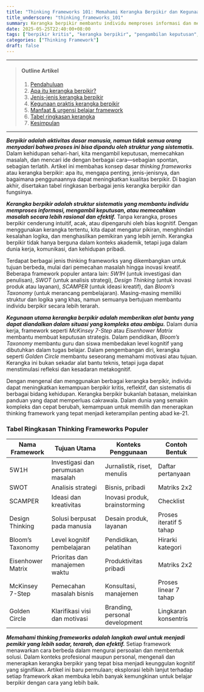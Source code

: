 ```yaml
---
title: "Thinking Frameworks 101: Memahami Kerangka Berpikir dan Kegunaannya dalam Kehidupan Modern"
title_underscore: "thinking_frameworks_101"
summary: Kerangka berpikir membantu individu memproses informasi dan mengambil keputusan secara sistematis. Berbagai framework populer dibahas beserta manfaat praktisnya dalam kehidupan modern.
date: 2025-05-25T22:40:00+08:00
tags: ["berpikir kritis", "kerangka berpikir", "pengambilan keputusan", "self-development", "edukasi"]
categories: ["Thinking Framework"]
draft: false
---
```


---

> #### Outline Artikel
> 1. [Pendahuluan](#pendahuluan)
> 2. [Apa itu kerangka berpikir?](#apa-itu)
> 3. [Jenis-jenis kerangka berpikir](#jenis-jenis)
> 4. [Kegunaan praktis kerangka berpikir](#kegunaan)
> 5. [Manfaat & urgensi belajar framework](#manfaat)
> 6. [Tabel ringkasan kerangka](#tabel)
> 7. [Kesimpulan](#kesimpulan)

---

<a id="pendahuluan"></a>

***Berpikir adalah aktivitas dasar manusia, namun tidak semua orang menyadari bahwa proses ini bisa dipandu oleh struktur yang sistematis.*** Dalam kehidupan sehari-hari, kita mengambil keputusan, memecahkan masalah, dan mencari ide dengan berbagai cara—sebagian spontan, sebagian terlatih. Artikel ini membahas konsep dasar *thinking frameworks* atau kerangka berpikir: apa itu, mengapa penting, jenis-jenisnya, dan bagaimana penggunaannya dapat meningkatkan kualitas berpikir. Di bagian akhir, disertakan tabel ringkasan berbagai jenis kerangka berpikir dan fungsinya.

<a id="apa-itu"></a>

***Kerangka berpikir adalah struktur sistematis yang membantu individu memproses informasi, mengambil keputusan, atau memecahkan masalah secara lebih rasional dan efektif.*** Tanpa kerangka, proses berpikir cenderung intuitif, acak, atau dipengaruhi oleh bias kognitif. Dengan menggunakan kerangka tertentu, kita dapat mengatur pikiran, menghindari kesalahan logika, dan menghasilkan pemikiran yang lebih jernih. Kerangka berpikir tidak hanya berguna dalam konteks akademik, tetapi juga dalam dunia kerja, komunikasi, dan kehidupan pribadi.

<a id="jenis-jenis"></a>

Terdapat berbagai jenis thinking frameworks yang dikembangkan untuk tujuan berbeda, mulai dari pemecahan masalah hingga inovasi kreatif. Beberapa framework populer antara lain: *5W1H* (untuk investigasi dan penulisan), *SWOT* (untuk analisis strategi), *Design Thinking* (untuk inovasi produk atau layanan), *SCAMPER* (untuk ideasi kreatif), dan *Bloom’s Taxonomy* (untuk merancang pembelajaran). Masing-masing memiliki struktur dan logika yang khas, namun semuanya bertujuan membantu individu berpikir secara lebih terarah.

<a id="kegunaan"></a>

***Kegunaan utama kerangka berpikir adalah memberikan alat bantu yang dapat diandalkan dalam situasi yang kompleks atau ambigu.*** Dalam dunia kerja, framework seperti *McKinsey 7-Step* atau *Eisenhower Matrix* membantu membuat keputusan strategis. Dalam pendidikan, *Bloom’s Taxonomy* membantu guru dan siswa membedakan level kognitif yang dibutuhkan dalam tugas belajar. Dalam pengembangan diri, kerangka seperti *Golden Circle* membantu seseorang memahami motivasi atau tujuan. Kerangka ini bukan sekadar alat bantu teknis, tetapi juga dapat menstimulasi refleksi dan kesadaran metakognitif.

<a id="manfaat"></a>

Dengan mengenal dan menggunakan berbagai kerangka berpikir, individu dapat meningkatkan kemampuan berpikir kritis, reflektif, dan sistematis di berbagai bidang kehidupan. Kerangka berpikir bukanlah batasan, melainkan panduan yang dapat memperluas cakrawala. Dalam dunia yang semakin kompleks dan cepat berubah, kemampuan untuk memilih dan menerapkan thinking framework yang tepat menjadi keterampilan penting abad ke-21.

<a id="tabel"></a>

### Tabel Ringkasan Thinking Frameworks Populer

| Nama Framework       | Tujuan Utama                         | Konteks Penggunaan           | Contoh Bentuk             |
|----------------------|--------------------------------------|------------------------------|---------------------------|
| 5W1H                 | Investigasi dan perumusan masalah    | Jurnalistik, riset, menulis  | Daftar pertanyaan         |
| SWOT                 | Analisis strategi                    | Bisnis, pribadi              | Matriks 2x2               |
| SCAMPER              | Ideasi dan kreativitas               | Inovasi produk, brainstorming| Checklist                 |
| Design Thinking      | Solusi berpusat pada manusia         | Desain produk, layanan       | Proses iteratif 5 tahap   |
| Bloom’s Taxonomy     | Level kognitif pembelajaran          | Pendidikan, pelatihan        | Hirarki kategori          |
| Eisenhower Matrix    | Prioritas dan manajemen waktu        | Produktivitas pribadi        | Matriks 2x2               |
| McKinsey 7-Step      | Pemecahan masalah bisnis             | Konsultasi, manajemen        | Proses linear 7 tahap     |
| Golden Circle        | Klarifikasi visi dan motivasi        | Branding, personal development | Lingkaran konsentris     |

<a id="kesimpulan"></a>

***Memahami thinking frameworks adalah langkah awal untuk menjadi pemikir yang lebih sadar, terarah, dan efektif.*** Setiap framework menawarkan cara berbeda dalam mengurai persoalan dan membentuk solusi. Dalam konteks profesional maupun personal, mengenali dan menerapkan kerangka berpikir yang tepat bisa menjadi keunggulan kognitif yang signifikan. Artikel ini baru permulaan; eksplorasi lebih lanjut terhadap setiap framework akan membuka lebih banyak kemungkinan untuk belajar berpikir dengan cara yang lebih baik.


